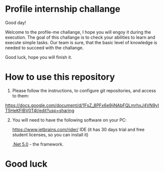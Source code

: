 # Profile internship challange


Good day! 

Welcome to the profile-me challange, I hope you will engoy it during the execution. The goal of this challange is to check your abilities to learn and execute simple tasks.
Our team is sure, that the basic level of knowledge is needed to succeed with the challange. 

Good luck, hope you will finish it. 



# How to use this repository

1. Please follow the instructions, to configure git repositories, and access to them:

https://docs.google.com/document/d/1FsZ_8PFx6e9ijNAbFQLmrhxJ4VN9yIT5HeKFlBV0T4I/edit?usp=sharing

2. You will need to have the following software on your PC:

    https://www.jetbrains.com/rider/ IDE (it has 30 days trial and free student licenses, so you can install it)

    [.Net 5.0](https://dotnet.microsoft.com/download/dotnet/5.0) - the framework.


# Good luck